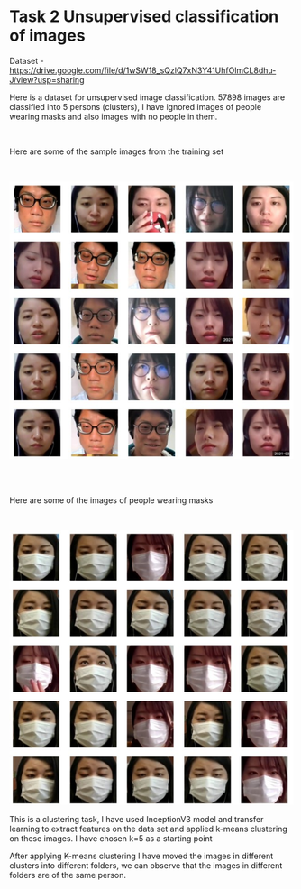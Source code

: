 # Task 2 Unsupervised classification of images



Dataset - https://drive.google.com/file/d/1wSW18_sQzlQ7xN3Y41UhfOlmCL8dhu-J/view?usp=sharing


Here is a dataset for unsupervised image classification. 57898 images are classified into 5 persons (clusters), I have ignored images of people wearing masks and also images with no people in them.

</br>
<p> Here are some of the sample images from the training set </p>
</br>
<p align='center'>
  <img src="./images/Screenshot 2022-11-06 111219.jpg">
 </p>

</br>


</br>
<p>Here are some of the images of people wearing masks</p>
</br>
<p align='center'>
  <img src="./images/Screenshot 2022-11-06 114751.jpg">
 </p>
<p>This is a clustering task, I have used InceptionV3 model and transfer learning to extract features on the data set and applied k-means clustering on these images. I have chosen k=5 as a starting point</p>

After applying K-means clustering I have moved the images in different clusters into different folders, we can observe that the images in different folders are of the same person.


